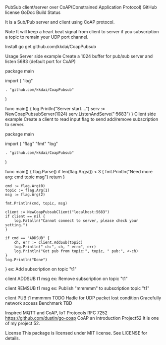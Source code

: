 PubSub client/server over CoAP(Constrained Application Protocol)
GitHub license GoDoc Build Status

It is a Sub/Pub server and client using CoAP protocol.

Note
It will keep a heart beat signal from client to server if you subscription a topic to remain your UDP port channel.

Install
go get github.com/kkdai/CoapPubsub

Usage
Server side example
Create a 1024 buffer for pub/sub server and listen 5683 (default port for CoAP)

package main

import (
	"log"

	. "github.com/kkdai/CoapPubsub"
)

func main() {
	log.Println("Server start....")
	serv := NewCoapPubsubServer(1024)
	serv.ListenAndServe(":5683")
}
Client side example
Create a client to read input flag to send add/remove subscription to server.

package main

import (
	"flag"
	"fmt"
	"log"

	. "github.com/kkdai/CoapPubsub"
)

func main() {
	flag.Parse()
	if len(flag.Args()) < 3 {
		fmt.Println("Need more arg: cmd topic msg")
		return
	}

	cmd := flag.Arg(0)
	topic := flag.Arg(1)
	msg := flag.Arg(2)

	fmt.Println(cmd, topic, msg)

	client := NewCoapPubsubClient("localhost:5683")
	if client == nil {
		log.Fatalln("Cannot connect to server, please check your setting.")
	}

	if cmd == "ADDSUB" {
		ch, err := client.AddSub(topic)
		log.Println(" ch:", ch, " err=", err)
		log.Println("Got pub from topic:", topic, " pub:", <-ch)
	}
	log.Println("Done")
}
ex: Add subscription on topic "t1"

client ADDSUB t1 msg
ex: Remove subscription on topic "t1"

client REMSUB t1 msg
ex: Publish "mmmmm" to subscription topic "t1"

client PUB t1 mmmmm
TODO
Hadle for UDP packet lost condition
Gracefully network access
Benchmark
TBD

Inspired
MQTT and CoAP, IoT Protocols
RFC 7252
https://github.com/dustin/go-coap
CoAP an introduction
Project52
It is one of my project 52.

License
This package is licensed under MIT license. See LICENSE for details.
